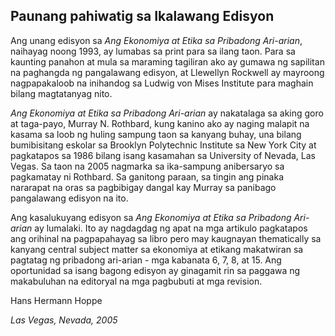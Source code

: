 ## Paunang pahiwatig sa Ikalawang Edisyon

Ang unang edisyon sa *Ang Ekonomiya at Etika sa Pribadong Ari-arian*, naihayag noong 1993, ay lumabas sa print para sa ilang taon. Para sa kaunting panahon at mula sa maraming tagiliran ako ay gumawa ng sapilitan na paghangda ng pangalawang edisyon, at Llewellyn Rockwell ay mayroong nagpapakaloob na inihandog sa Ludwig von Mises Institute para maghain bilang magtatanyag nito.

*Ang Ekonomiya at Etika sa Pribadong Ari-arian* ay nakatalaga sa aking goro at taga-payo, Murray N. Rothbard, kung kanino ako ay naging malapit na kasama sa loob ng huling sampung taon sa kanyang buhay, una bilang bumibisitang eskolar sa Brooklyn Polytechnic Institute sa New York City at pagkatapos sa 1986 bilang isang kasamahan sa University of Nevada, Las Vegas. Sa taon na 2005 nagmarka sa ika-sampung anibersaryo sa pagkamatay ni Rothbard. Sa ganitong paraan, sa tingin ang pinaka nararapat na oras sa pagbibigay dangal kay Murray sa panibago pangalawang edisyon na ito.

Ang kasalukuyang edisyon sa *Ang Ekonomiya at Etika sa Pribadong Ari-arian* ay lumalaki. Ito ay nagdagdag ng apat na mga artikulo pagkatapos ang orihinal na pagpapahayag sa libro pero may kaugnayan thematically sa kanyang central subject matter sa ekonomiya at etikang makatwiran sa pagtatag ng pribadong ari-arian - mga kabanata 6, 7, 8, at 15. Ang oportunidad sa isang bagong edisyon ay ginagamit rin sa paggawa ng makabuluhan na editoryal na mga pagbubuti at mga revision.

Hans Hermann Hoppe

*Las Vegas, Nevada, 2005*